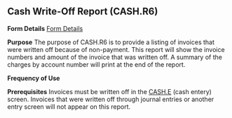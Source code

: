 ## Cash Write-Off Report (CASH.R6)
<PageHeader />

**Form Details**
[Form Details](../CASH-R6-1/README.md)

**Purpose**
The purpose of CASH.R6 is to provide a listing of invoices that were written
off because of non-payment. This report will show the invoice numbers and
amount of the invoice that was written off. A summary of the charges by
account number will print at the end of the report.

**Frequency of Use**

**Prerequisites**
Invoices must be written off in the [CASH.E](../CASH-E/README.md) (cash entery) screen.
Invoices that were written off through journal entries or another entry screen
will not appear on this report.

<badge text= "Version 8.10.57 " vertical="middle" />

<PageFooter />
